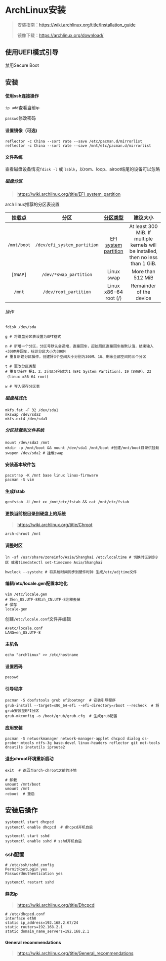# ArchLinux安装

> 安装指南：https://wiki.archlinux.org/title/Installation_guide
>
> 镜像下载：https://archlinux.org/download/

## 使用UEFI模式引导

禁用Secure Boot

## 安装

#### 使用ssh连接操作

`ip add`查看当前ip

`passwd`修改密码

#### 设置镜像（可选)

```shell
reflector -c China --sort rate --save /etc/pacman.d/mirrorlist
reflector -c China --sort rate --save /mnt/etc/pacman.d/mirrorlist
```

#### 文件系统

查看磁盘设备情况`fdisk -l` 或 `lsblk`，以rom、loop、airoot结尾的设备可以忽略

##### 磁盘分区

> https://wiki.archlinux.org/title/EFI_system_partition

arch linux推荐的分区表设置

|   挂载点    |            分区             | [分区类型](https://en.wikipedia.org/wiki/GUID_Partition_Table#Partition_type_GUIDs) |                           建议大小                           |
| :---------: | :-------------------------: | :----------------------------------------------------------: | :----------------------------------------------------------: |
| `/mnt/boot` | `/dev/efi_system_partition` | [EFI system partition](https://wiki.archlinux.org/title/EFI_system_partition) | At least 300 MiB. If multiple kernels will be installed, then no less than 1 GiB. |
|  `[SWAP]`   |   `/dev/*swap_partition`    |                          Linux swap                          |                      More than 512 MiB                       |
|   `/mnt`    |    `/dev/root_partition`    |                    Linux x86-64 root (/)                     |                   Remainder of the device                    |

###### 操作

```shell
fdisk /dev/sda

g # 将磁盘分区表设置为GPT格式

n # 新增一个分区，分区号默认会递增，直接回车，起始扇区直接回车按默认值，结束输入+300M并回车，标识分区大小为300M
# 重复新建分区操作，创建好3个空间大小分别为300M、1G、剩余全部空间的三个分区

t # 更改分区类型
# 重复t操作 把1、2、3分区分别改为1（EFI System Partition)、19（SWAP）、23（linux x86-64 root)

w # 写入保存分区表
```

##### 磁盘格式化

```shell
mkfs.fat -F 32 /dev/sda1
mkswap /dev/sda2
mkfs.ext4 /dev/sda3
```

##### 分区挂载到文件系统

```shell
mount /dev/sda3 /mnt
mkdir -p /mnt/boot && mount /dev/sda1 /mnt/boot #创建/mnt/boot目录供挂载
swapon /dev/sda2 # 挂载swap
```

#### 安装基本软件包

```shell
pacstrap -K /mnt base linux linux-firmware
pacman -S vim
```

#### 生成fstab

```shell
genfstab -U /mnt >> /mnt/etc/fstab && cat /mnt/etc/fstab
```

#### 更换当前根目录到硬盘上的系统

> https://wiki.archlinux.org/title/Chroot

```shell
arch-chroot /mnt
```

#### 调整时区

```shell
ln -sf /usr/share/zoneinfo/Asia/Shanghai /etc/localtime # 切换时区到东8区 或者timedatectl set-timezone Asia/Shanghai

hwclock --systohc # 将系统时间同步到硬件时钟 生成/etc/adjtime文件
```



#### 编辑/etc/locale.gen配置本地化

```shell
vim /etc/locale.gen
# 将en_US.UTF-8和zh_CN.UTF-8注释去掉
# 保存
locale-gen
```

创建`/etc/locale.conf`文件并编辑

```shell
#/etc/locale.conf
LANG=en_US.UTF-8
```

#### 主机名

```shell
echo "archlinux" >> /etc/hostname
```

#### 设置密码

```shell
passwd
```

#### 引导程序

```shell
pacman -S dosfstools grub efibootmgr  # 安装引导程序
grub-install --target=x86_64-efi --efi-directory=/boot --recheck  # 将grub安装至EFI分区
grub-mkconfig -o /boot/grub/grub.cfg  # 生成grub配置
```

#### 应用安装

```shell
pacman -S networkmanager network-manager-applet dhcpcd dialog os-prober mtools ntfs-3g base-devel linux-headers reflector git net-tools dnsutils inetutils iproute2
```

#### 退出chroot环境重新启动

```shell
exit  # 返回至arch-chroot之前的环境

# 卸载
umount /mnt/boot
umount /mnt
reboot  # 重启
```

## 安装后操作

```shell
systemctl start dhcpcd  
systemctl enable dhcpcd  # dhcpcd开机自启

systemctl start sshd
systemctl enable sshd # sshd开机自启
```

### ssh配置

```shell
# /etc/ssh/sshd_config
PermitRootLogin yes
PasswordAuthentication yes
```

`systemctl restart sshd`

#### 静态ip

> https://wiki.archlinux.org/title/Dhcpcd

```shell
# /etc/dhcpcd.conf
interface eth0
static ip_address=192.168.2.67/24	
static routers=192.168.2.1
static domain_name_servers=192.168.2.1
```

#### General recommendations

> https://wiki.archlinux.org/title/General_recommendations